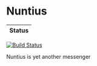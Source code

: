 # Nuntius 

Status |
-------|
[![Build Status](https://travis-ci.com/root5427/nuntius.svg?branch=master)](https://travis-ci.com/root5427/nuntius)

Nuntius is yet another messenger
